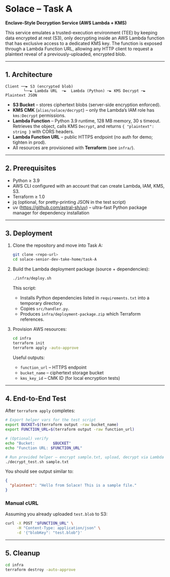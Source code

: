 # Solace – Task A

**Enclave-Style Decryption Service (AWS Lambda + KMS)**

This service emulates a trusted-execution environment (TEE) by keeping data encrypted at rest (S3), only decrypting inside an AWS Lambda function that has exclusive access to a dedicated KMS key.  The function is exposed through a Lambda Function URL, allowing any HTTP client to request a plaintext reveal of a previously-uploaded, encrypted blob.

---

## 1. Architecture

```text
Client ──► S3 (encrypted blob)
        └──► Lambda URL  ─►  Lambda (Python) ─► KMS Decrypt ─► Plaintext JSON
```

* **S3 Bucket** – stores ciphertext blobs (server-side encryption enforced).
* **KMS CMK** (`alias/solace/decrypt`) – only the Lambda’s IAM role has `kms:Decrypt` permissions.
* **Lambda Function** – Python 3.9 runtime, 128 MB memory, 30 s timeout.  Retrieves the object, calls KMS `Decrypt`, and returns `{ "plaintext": string }` with CORS headers.
* **Lambda Function URL** – public HTTPS endpoint (no auth for demo; tighten in prod).
* All resources are provisioned with **Terraform** (see `infra/`).

---

## 2. Prerequisites

* Python ≥ 3.9
* AWS CLI configured with an account that can create Lambda, IAM, KMS, S3.
* Terraform ≥ 1.0
* jq (optional, for pretty-printing JSON in the test script)
* uv (https://github.com/astral-sh/uv) – ultra-fast Python package manager for dependency installation

---

## 3. Deployment

1. Clone the repository and move into Task A:

   ```bash
   git clone <repo-url>
   cd solace-senior-dev-take-home/task-A
   ```

2. Build the Lambda deployment package (source + dependencies):

   ```bash
   ./infra/deploy.sh
   ```

   This script:
   * Installs Python dependencies listed in `requirements.txt` into a temporary directory.
   * Copies `src/handler.py`.
   * Produces `infra/deployment-package.zip` which Terraform references.

3. Provision AWS resources:

   ```bash
   cd infra
   terraform init
   terraform apply -auto-approve
   ```

   Useful outputs:

   * `function_url` – HTTPS endpoint
   * `bucket_name` – ciphertext storage bucket
   * `kms_key_id` – CMK ID (for local encryption tests)

---

## 4. End-to-End Test

After `terraform apply` completes:

```bash
# Export helper vars for the test script
export BUCKET=$(terraform output -raw bucket_name)
export FUNCTION_URL=$(terraform output -raw function_url)

# (Optional) verify
echo "Bucket:        $BUCKET"
echo "Function URL: $FUNCTION_URL"

# Run provided helper – encrypt sample.txt, upload, decrypt via Lambda
./decrypt_test.sh sample.txt
```

You should see output similar to:

```json
{
  "plaintext": "Hello from Solace! This is a sample file."
}
```

### Manual cURL

Assuming you already uploaded `test.blob` to S3:

```bash
curl -X POST "$FUNCTION_URL" \
     -H "Content-Type: application/json" \
     -d '{"blobKey": "test.blob"}'
```

---

## 5. Cleanup

```bash
cd infra
terraform destroy -auto-approve
```